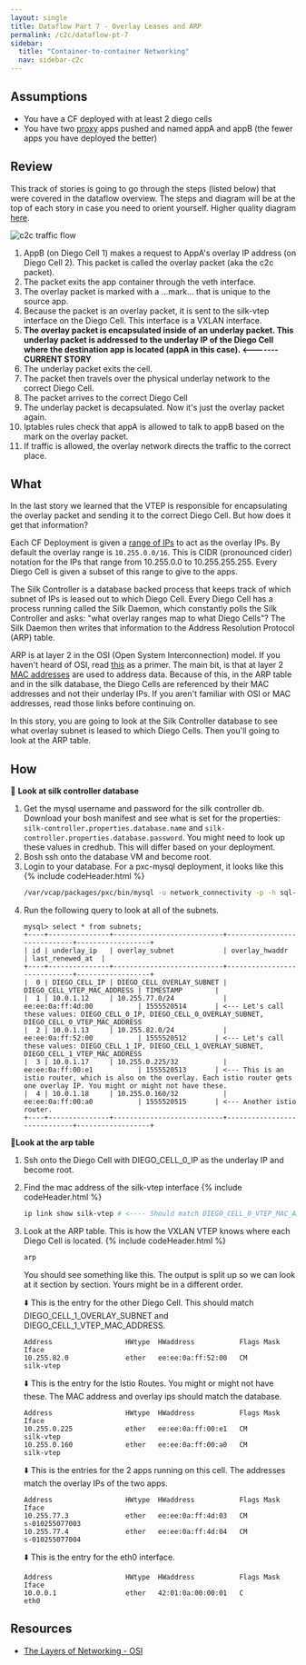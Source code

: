 ```yaml
---
layout: single
title: Dataflow Part 7 - Overlay Leases and ARP
permalink: /c2c/dataflow-pt-7
sidebar:
  title: "Container-to-container Networking"
  nav: sidebar-c2c
---
```


## Assumptions
- You have a CF deployed with at least 2 diego cells
- You have two
  [proxy](https://github.com/cloudfoundry/cf-networking-release/tree/develop/src/example-apps/proxy)
  apps pushed and named appA and appB (the fewer apps you have deployed the
  better)

## Review
This track of stories is going to go through the steps (listed below) that were
covered in the dataflow overview.  The steps and diagram will be at the top of
each story in case you need to orient yourself. Higher quality diagram
[here](https://storage.googleapis.com/cf-networking-onboarding-images/c2c-data-plane.png).

![c2c traffic
flow](https://storage.googleapis.com/cf-networking-onboarding-images/overlay-underlay-silk-network.png)

1. AppB (on Diego Cell 1) makes a request to AppA's overlay IP address (on
   Diego Cell 2). This packet is called the overlay packet (aka the c2c
   packet).
1. The packet exits the app container through the veth interface.
1. The overlay packet is marked with a ...mark... that is unique to the source
   app.
1. Because the packet is an overlay packet, it is sent to the silk-vtep
   interface on the Diego Cell. This interface is a VXLAN interface.
1. **The overlay packet is encapsulated inside of an underlay packet. This
   underlay packet is addressed to the underlay IP of the Diego Cell where the
   destination app is located (appA in this case).    <------- CURRENT STORY**
1. The underlay packet exits the cell.
1. The packet then travels over the physical underlay network to the correct
   Diego Cell.
1. The packet arrives to the correct Diego Cell
1. The underlay packet is decapsulated. Now it's just the overlay packet again.
1. Iptables rules check that appA is allowed to talk to appB based on the mark
   on the overlay packet.
1. If traffic is allowed, the overlay network directs the traffic to the
   correct place.

## What

In the last story we learned that the VTEP is responsible for encapsulating the
overlay packet and sending it to the correct Diego Cell. But how does it get
that information?

Each CF Deployment is given a [range of
IPs](https://github.com/cloudfoundry/silk-release/blob/develop/jobs/silk-controller/spec#L30-L33)
to act as the overlay IPs. By default the overlay range is `10.255.0.0/16`.
This is CIDR (pronounced cider) notation for the IPs that range from
10.255.0.0 to 10.255.255.255. Every Diego Cell is given a subset of this range
to give to the apps.

The Silk Controller is a database backed process that keeps track of which
subnet of IPs is leased out to which Diego Cell. Every Diego Cell has a process
running called the Silk Daemon, which constantly polls the Silk Controller and
asks: "what overlay ranges map to what Diego Cells"? The Silk Daemon then
writes that information to the Address Resolution Protocol (ARP) table.

ARP is at layer 2 in the OSI (Open System Interconnection) model. If you
haven't heard of OSI, read
[this](https://www.webopedia.com/quick_ref/OSI_Layers.asp) as a primer. The
main bit, is that at layer 2 [MAC
addresses](https://whatismyipaddress.com/mac-address) are used to address data.
Because of this, in the ARP table and in the silk database, the Diego Cells are
referenced by their MAC addresses and not their underlay IPs. If you aren't
familiar with OSI or MAC addresses, read those links before continuing on.

In this story, you are going to look at the Silk Controller database to see
what overlay subnet is leased to which Diego Cells. Then you'll going to look
at the ARP table.

## How

🤔 **Look at silk controller database**

1. Get the mysql username and password for the silk controller db. Download
   your bosh manifest and see what is set for the properties:
   `silk-controller.properties.database.name` and
   `silk-controller.properties.database.password`. You might need to look up
   these values in credhub. This will differ based on your deployment.
1. Bosh ssh onto the database VM and become root.
1. Login to your database. For a pxc-mysql deployment, it looks like this
   {% include codeHeader.html %}
   ```bash
   /var/vcap/packages/pxc/bin/mysql -u network_connectivity -p -h sql-db.service.cf.internal -D DATABASE_NAME
   ```
1. Run the following query to look at all of the subnets.
   ```
   mysql> select * from subnets;
   +----+---------------+---------------------------+-----------------------------+------------------+
   | id | underlay_ip   | overlay_subnet            | overlay_hwaddr              | last_renewed_at  |
   +----+---------------+---------------------------+-----------------------------+------------------+
   |  0 | DIEGO_CELL_IP | DIEGO_CELL_OVERLAY_SUBNET | DIEGO_CELL_VTEP_MAC_ADDRESS | TIMESTAMP        |
   |  1 | 10.0.1.12     | 10.255.77.0/24            | ee:ee:0a:ff:4d:00           | 1555520514       | <--- Let's call these values: DIEGO_CELL_0_IP, DIEGO_CELL_0_OVERLAY_SUBNET, DIEGO_CELL_0_VTEP_MAC_ADDRESS
   |  2 | 10.0.1.13     | 10.255.82.0/24            | ee:ee:0a:ff:52:00           | 1555520512       | <--- Let's call these values: DIEGO_CELL_1_IP, DIEGO_CELL_1_OVERLAY_SUBNET, DIEGO_CELL_1_VTEP_MAC_ADDRESS
   |  3 | 10.0.1.17     | 10.255.0.225/32           | ee:ee:0a:ff:00:e1           | 1555520513       | <--- This is an istio router, which is also on the overlay. Each istio router gets one overlay IP. You might or might not have these.
   |  4 | 10.0.1.18     | 10.255.0.160/32           | ee:ee:0a:ff:00:a0           | 1555520515       | <--- Another istio router.
   +----+---------------+---------------------------+-----------------------------+------------------+
   ```

📝**Look at the arp table**

1. Ssh onto the Diego Cell with DIEGO_CELL_0_IP as the underlay IP and become root.
1. Find the mac address of the silk-vtep interface
   {% include codeHeader.html %}
   ```bash
   ip link show silk-vtep # <---- Should match DIEGO_CELL_0_VTEP_MAC_ADDRESS
   ```

1. Look at the ARP table. This is how the VXLAN VTEP knows where each Diego Cell is located.
   {% include codeHeader.html %}
   ```bash
   arp
   ```

   You should see something like this. The output is split up so we can look at it
   section by section. Yours might be in a different order.

   ⬇️ This is the entry for the other Diego Cell. This should match DIEGO_CELL_1_OVERLAY_SUBNET and DIEGO_CELL_1_VTEP_MAC_ADDRESS.
   ```
   Address                  HWtype  HWaddress           Flags Mask            Iface
   10.255.82.0              ether   ee:ee:0a:ff:52:00   CM                    silk-vtep
   ```

   ⬇️ This is the entry for the Istio Routes. You might or might not have these. The MAC address and overlay ips should match the database.
   ```
   Address                  HWtype  HWaddress           Flags Mask            Iface
   10.255.0.225             ether   ee:ee:0a:ff:00:e1   CM                    silk-vtep
   10.255.0.160             ether   ee:ee:0a:ff:00:a0   CM                    silk-vtep
   ```

   ⬇️ This is the entries for the 2 apps running on this cell. The addresses match the overlay IPs of the two apps.
   ```
   Address                  HWtype  HWaddress           Flags Mask            Iface
   10.255.77.3              ether   ee:ee:0a:ff:4d:03   CM                    s-010255077003
   10.255.77.4              ether   ee:ee:0a:ff:4d:04   CM                    s-010255077004
   ```

   ⬇️ This is the entry for the eth0 interface.
   ```
   Address                  HWtype  HWaddress           Flags Mask            Iface
   10.0.0.1                 ether   42:01:0a:00:00:01   C                     eth0
   ```

## Resources
* [The Layers of Networking - OSI](https://www.webopedia.com/quick_ref/OSI_Layers.asp)

